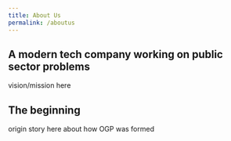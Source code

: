 ```yaml
---
title: About Us
permalink: /aboutus
---
```

## A modern tech company working on public sector problems  

vision/mission here

## The beginning
origin story here about how OGP was formed

## 

